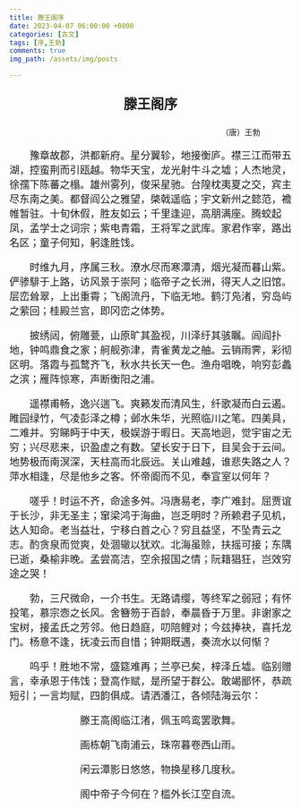 ```yaml
---
title: 滕王阁序
date: 2023-04-07 06:00:00 +0800
categories: [古文]
tags: [序,王勃]
comments: true
img_path: /assets/img/posts

---
```


<p align="center" style="font-family:微软雅黑;font-size:x-large;font-weight:bold"> 滕王阁序 </p>

<p align="right" style="padding-right:4em;font-family:微软雅黑">（唐）王勃 </p>

<p style="text-indent:2em;font-family:宋体;font-size:large"> 豫章故郡，洪都新府。星分翼轸，地接衡庐。襟三江而带五湖，控蛮荆而引瓯越。物华天宝，龙光射牛斗之墟；人杰地灵，徐孺下陈蕃之榻。雄州雾列，俊采星驰。台隍枕夷夏之交，宾主尽东南之美。都督阎公之雅望，棨戟遥临；宇文新州之懿范，襜帷暂驻。十旬休假，胜友如云；千里逢迎，高朋满座。腾蛟起凤，孟学士之词宗；紫电青霜，王将军之武库。家君作宰，路出名区；童子何知，躬逢胜饯。 </p>

<p style="text-indent:2em;font-family:宋体;font-size:large"> 时维九月，序属三秋。潦水尽而寒潭清，烟光凝而暮山紫。俨骖騑于上路，访风景于崇阿；临帝子之长洲，得天人之旧馆。层峦耸翠，上出重霄；飞阁流丹，下临无地。鹤汀凫渚，穷岛屿之萦回；桂殿兰宫，即冈峦之体势。 </p>

<p style="text-indent:2em;font-family:宋体;font-size:large"> 披绣闼，俯雕甍，山原旷其盈视，川泽纡其骇瞩。闾阎扑地，钟鸣鼎食之家；舸舰弥津，青雀黄龙之舳。云销雨霁，彩彻区明。落霞与孤鹜齐飞，秋水共长天一色。渔舟唱晚，响穷彭蠡之滨；雁阵惊寒，声断衡阳之浦。 </p>

<p style="text-indent:2em;font-family:宋体;font-size:large"> 遥襟甫畅，逸兴遄飞。爽籁发而清风生，纤歌凝而白云遏。睢园绿竹，气凌彭泽之樽；邺水朱华，光照临川之笔。四美具，二难并。穷睇眄于中天，极娱游于暇日。天高地迥，觉宇宙之无穷；兴尽悲来，识盈虚之有数。望长安于日下，目吴会于云间。地势极而南溟深，天柱高而北辰远。关山难越，谁悲失路之人？萍水相逢，尽是他乡之客。怀帝阍而不见，奉宣室以何年？ </p>

<p style="text-indent:2em;font-family:宋体;font-size:large"> 嗟乎！时运不齐，命途多舛。冯唐易老，李广难封。屈贾谊于长沙，非无圣主；窜梁鸿于海曲，岂乏明时？所赖君子见机，达人知命。老当益壮，宁移白首之心？穷且益坚，不坠青云之志。酌贪泉而觉爽，处涸辙以犹欢。北海虽赊，扶摇可接；东隅已逝，桑榆非晚。孟尝高洁，空余报国之情；阮籍猖狂，岂效穷途之哭！ </p>

<p style="text-indent:2em;font-family:宋体;font-size:large"> 勃，三尺微命，一介书生。无路请缨，等终军之弱冠；有怀投笔，慕宗悫之长风。舍簪笏于百龄，奉晨昏于万里。非谢家之宝树，接孟氏之芳邻。他日趋庭，叨陪鲤对；今兹捧袂，喜托龙门。杨意不逢，抚凌云而自惜；钟期既遇，奏流水以何惭？ </p>

<p style="text-indent:2em;font-family:宋体;font-size:large"> 呜乎！胜地不常，盛筵难再；兰亭已矣，梓泽丘墟。临别赠言，幸承恩于伟饯；登高作赋，是所望于群公。敢竭鄙怀，恭疏短引；一言均赋，四韵俱成。请洒潘江，各倾陆海云尔： </p>

<p align="center" style="text-indent:2em;font-family:宋体;font-size:large"> 滕王高阁临江渚，佩玉鸣鸾罢歌舞。 </p>

<p align="center" style="text-indent:2em;font-family:宋体;font-size:large"> 画栋朝飞南浦云，珠帘暮卷西山雨。 </p>

<p align="center" style="text-indent:2em;font-family:宋体;font-size:large"> 闲云潭影日悠悠，物换星移几度秋。 </p>

<p align="center" style="text-indent:2em;font-family:宋体;font-size:large"> 阁中帝子今何在？槛外长江空自流。 </p>
